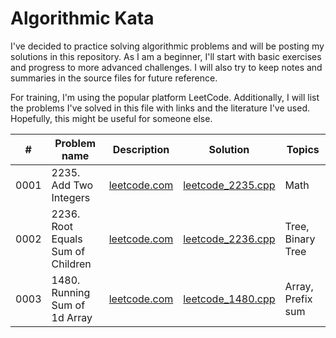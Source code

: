 # Algorithmic Kata
I've decided to practice solving algorithmic problems and will be posting my solutions in this repository. As I am a beginner, I'll start with basic exercises and progress to more advanced challenges. I will also try to keep notes and summaries in the source files for future reference.

For training, I'm using the popular platform LeetCode. Additionally, I will list the problems I've solved in this file with links and the literature I've used. Hopefully, this might be useful for someone else.

|   #   |    Problem name    |    Description    |    Solution    |     Topics     |
|-------|--------------------|-------------------|----------------|----------------|
|  0001 | 2235. Add Two Integers | [leetcode.com](https://leetcode.com/problems/add-two-integers/)  | [leetcode_2235.cpp](https://github.com/cppikigai/algorithms_kata/blob/master/solutions/leetcode_2235.cpp)| Math |
|  0002 | 2236. Root Equals Sum of Children | [leetcode.com](https://leetcode.com/problems/root-equals-sum-of-children/)  | [leetcode_2236.cpp](https://github.com/cppikigai/algorithms_kata/blob/master/solutions/leetcode_2236.cpp)| Tree, Binary Tree |
|  0003 | 1480. Running Sum of 1d Array | [leetcode.com](https://leetcode.com/problems/running-sum-of-1d-array/)  | [leetcode_1480.cpp](https://github.com/cppikigai/algorithms_kata/blob/master/solutions/leetcode_1480.cpp) | Array, Prefix sum |